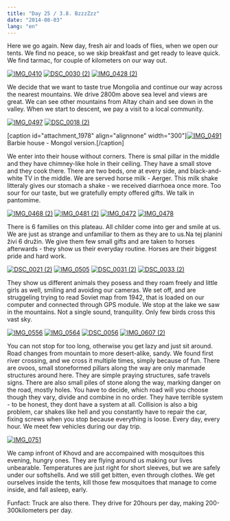 ```yaml
---
title: "Day 25 / 3.8. BzzzZzz"
date: "2014-08-03"
lang: "en"
---
```


Here we go again. New day, fresh air and loads of flies, when we open our tents. We find no peace, so we skip breakfast and get ready to leave quick. We find tarmac, for couple of kilometers on our way out.

[![IMG_0410](images/IMG_0410-300x200.jpg)](http://gremovmongolijo.com/wp-content/uploads/2014/08/IMG_0410.jpg) [![DSC_0030 (2)](images/DSC_0030-2-300x200.jpg)](http://gremovmongolijo.com/wp-content/uploads/2014/08/DSC_0030-2.jpg) [![IMG_0428 (2)](images/IMG_0428-2-300x200.jpg)](http://gremovmongolijo.com/wp-content/uploads/2014/08/IMG_0428-2.jpg)

We decide that we want to taste true Mongolia and continue our way across the nearest mountains. We drive 2800m above sea level and views are great. We can see other mountains from Altay chain and see down in the valley. When we start to descent, we pay a visit to a local community.

[![IMG_0497](images/IMG_0497-300x200.jpg)](http://gremovmongolijo.com/wp-content/uploads/2014/08/IMG_0497.jpg) [![DSC_0018 (2)](images/DSC_0018-2-300x200.jpg)](http://gremovmongolijo.com/wp-content/uploads/2014/08/DSC_0018-2.jpg)

\[caption id="attachment\_1978" align="alignnone" width="300"\][![IMG_0491](images/IMG_0491-300x200.jpg)](http://gremovmongolijo.com/wp-content/uploads/2014/08/IMG_0491.jpg) Barbie house - Mongol version.\[/caption\]

We enter into their house without corners. There is smal pillar in the middle and they have chimney-like hole in their ceiling. They have a small stove and they cook there. There are two beds, one at every side, and black-and-white TV in the middle. We are served horse milk - Aerger. This milk shake litteraly gives our stomach a shake - we received diarrhoea once more. Too sour for our taste, but we gratefully empty offered gifts. We talk in pantomime.

[![IMG_0468 (2)](images/IMG_0468-2-300x200.jpg)](http://gremovmongolijo.com/wp-content/uploads/2014/08/IMG_0468-2.jpg) [![IMG_0481 (2)](images/IMG_0481-2-300x200.jpg)](http://gremovmongolijo.com/wp-content/uploads/2014/08/IMG_0481-2.jpg) [![IMG_0472](images/IMG_0472-300x200.jpg)](http://gremovmongolijo.com/wp-content/uploads/2014/08/IMG_0472.jpg) [![IMG_0478](images/IMG_0478-300x200.jpg)](http://gremovmongolijo.com/wp-content/uploads/2014/08/IMG_0478.jpg)

There is 6 families on this plateau. All childer come into ger and smile at us. We are just as strange and unfamiliar to them as they are to us.Na tej planini živi 6 družin. We give them few small gifts and are taken to horses afterwards - they show us their everyday routine. Horses are their biggest pride and hard work.

[![DSC_0021 (2)](images/DSC_0021-2-300x200.jpg)](http://gremovmongolijo.com/wp-content/uploads/2014/08/DSC_0021-2.jpg) [![IMG_0505](images/IMG_0505-300x200.jpg)](http://gremovmongolijo.com/wp-content/uploads/2014/08/IMG_0505.jpg) [![DSC_0031 (2)](images/DSC_0031-2-300x200.jpg)](http://gremovmongolijo.com/wp-content/uploads/2014/08/DSC_0031-2.jpg) [![DSC_0033 (2)](images/DSC_0033-2-300x200.jpg)](http://gremovmongolijo.com/wp-content/uploads/2014/08/DSC_0033-2.jpg)

They show us different animals they posess and they roam freely and little girls as well, smiling and avoiding our cameras. We set off, and are struggeling trying to read Soviet map from 1942, that is loaded on our computer and connected through GPS module. We stop at the lake we saw in the mountains. Not a single sound, tranquility. Only few birds cross this vast sky.

[![IMG_0556](images/IMG_0556-300x200.jpg)](http://gremovmongolijo.com/wp-content/uploads/2014/08/IMG_0556.jpg) [![IMG_0564](images/IMG_0564-300x200.jpg)](http://gremovmongolijo.com/wp-content/uploads/2014/08/IMG_0564.jpg) [![DSC_0056](images/DSC_0056-300x200.jpg)](http://gremovmongolijo.com/wp-content/uploads/2014/08/DSC_0056.jpg) [![IMG_0607 (2)](images/IMG_0607-2-300x200.jpg)](http://gremovmongolijo.com/wp-content/uploads/2014/08/IMG_0607-2.jpg)

You can not stop for too long, otherwise you get lazy and just sit around. Road changes from mountain to more desert-alike, sandy. We found first river crossing, and we cross it multiple times, simply because of fun. There are ovoos, small stoneformed pillars along the way are only manmade structures around here. They are simple praying structures, safe travels signs. There are also small piles of stone along the way, marking danger on the road, mostly holes. You have to decide, which road will you choose though they vary, divide and combine in no order. They have terrible system - to be honest, they dont have a system at all. Collision is also a big problem, car shakes like hell and you constantly have to repair the car, fixing screws when you stop because everything is loose. Every day, every hour. We meet few vehicles during our day trip.

[![IMG_0751](images/IMG_0751-300x200.jpg)](http://gremovmongolijo.com/wp-content/uploads/2014/08/IMG_0751.jpg)

We camp infront of Khovd and are accompained with mosquitoes this evening, hungry ones. They are flying around us making our lives unbearable. Temperatures are just right for short sleeves, but we are safely under our softshells. And we still get bitten, even through clothes. We get ourselves inside the tents, kill those few mosquitoes that manage to come inside, and fall asleep, early.

Funfact: Truck are also there. They drive for 20hours per day, making 200-300kilometers per day.
